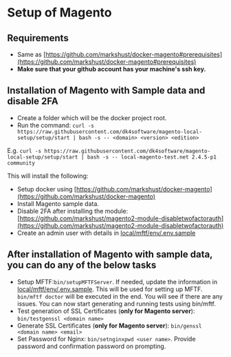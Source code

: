 # Setup of Magento

## Requirements

- Same as [https://github.com/markshust/docker-magento#prerequisites](https://github.com/markshust/docker-magento#prerequisites)
- **Make sure that your github account has your machine's ssh key.**

## Installation of Magento with Sample data and disable 2FA

- Create a folder which will be the docker project root.
- Run the command: `curl -s https://raw.githubusercontent.com/dk4software/magento-local-setup/setup/start | bash -s -- <domain> <version> <edition>`

E.g. `curl -s https://raw.githubusercontent.com/dk4software/magento-local-setup/setup/start | bash -s -- local-magento-test.net 2.4.5-p1 community`

This will install the following:

- Setup docker using [https://github.com/markshust/docker-magento](https://github.com/markshust/docker-magento)
- Install Magento sample data.
- Disable 2FA after installing the module: [https://github.com/markshust/magento2-module-disabletwofactorauth](https://github.com/markshust/magento2-module-disabletwofactorauth)
- Create an admin user with details in [local/mftf/env/.env.sample](local/mftf/env/.env.sample)

## After installation of Magento with sample data, you can do any of the below tasks

- Setup MFTF:`bin/setupMFTFServer`. If needed, update the information in [local/mftf/env/.env.sample](local/mftf/env/.env.sample). This will be used for setting up MFTF. `bin/mftf doctor` will be executed in the end. You will see if there are any issues. You can now start generating and running tests using bin/mftf.
- Test generation of SSL Certificates (**only for Magento server**): `bin/testgenssl <domain name>`
- Generate SSL Certificates (**only for Magento server**): `bin/genssl <domain name> <email>`
- Set Password for Nginx: `bin/setnginxpwd <user name>`. Provide password and confirmation password on prompting.
